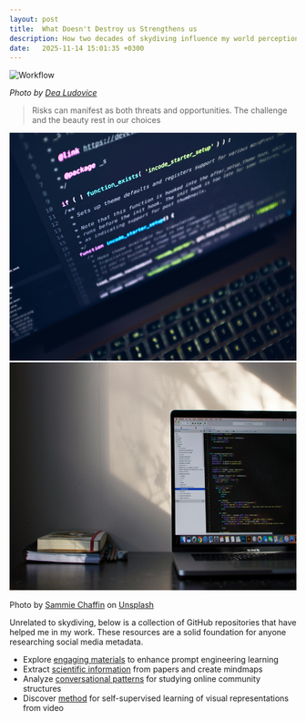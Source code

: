 ```yaml
---
layout: post
title:  What Doesn't Destroy us Strengthens us
description: How two decades of skydiving influence my world perception
date:   2025-11-14 15:01:35 +0300
---
```


![Workflow]({{site.baseurl}}/images/02-1.jpg)

*Photo by [Dea Ludovice](https://www.dealudovice.com/)*

> Risks can manifest as both threats and opportunities. The challenge and the beauty rest in our choices

<div class="gallery-box">
  <div class="gallery">
    <img src="/images/09-2.jpg" style="height: 400px; width: auto;">
    <img src="/images/09-3.jpg" style="height: 400px; width: auto;">
  </div>
</div>


Photo by [Sammie Chaffin](https://unsplash.com/@sammiechaffin) on [Unsplash](https://unsplash.com/)

Unrelated to skydiving, below is a collection of GitHub repositories that have helped me in my work. These resources are a solid foundation for anyone researching social media metadata.

- Explore [engaging materials](https://github.com/f/awesome-chatgpt-prompts) to enhance prompt engineering learning
- Extract [scientific information](https://github.com/nhaouari/papersnap) from papers and create mindmaps
- Analyze [conversational patterns](https://github.com/bdfsaraiva/parshift) for studying online community structures
- Discover [method](https://github.com/facebookresearch/jepa/blob/main) for self-supervised learning of visual representations from video
